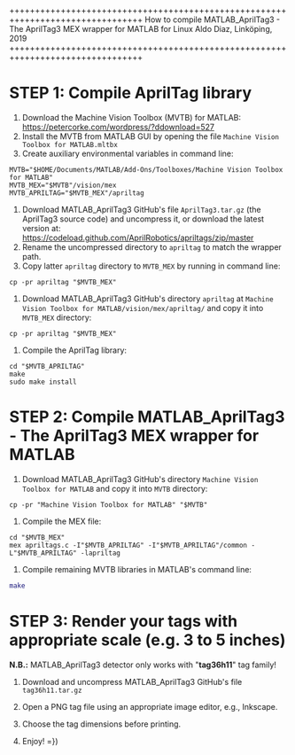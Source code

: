 ++++++++++++++++++++++++++++++++++++++++++++++++++++++++++++++++++++++++++++++++
How to compile MATLAB_AprilTag3 - The AprilTag3 MEX wrapper for MATLAB for Linux
Aldo Diaz, Linköping, 2019
++++++++++++++++++++++++++++++++++++++++++++++++++++++++++++++++++++++++++++++++

# STEP 1: Compile AprilTag library

1. Download the Machine Vision Toolbox (MVTB) for MATLAB: <br />
https://petercorke.com/wordpress/?ddownload=527
1. Install the MVTB from MATLAB GUI by opening the file `Machine Vision Toolbox for MATLAB.mltbx`
1. Create auxiliary environmental variables in command line:
```shell
MVTB="$HOME/Documents/MATLAB/Add-Ons/Toolboxes/Machine Vision Toolbox for MATLAB"
MVTB_MEX="$MVTB"/vision/mex
MVTB_APRILTAG="$MVTB_MEX"/apriltag
```
1. Download MATLAB_AprilTag3 GitHub's file `AprilTag3.tar.gz` (the AprilTag3 source code)
and uncompress it, or download the latest version at: <br />
https://codeload.github.com/AprilRobotics/apriltags/zip/master
1. Rename the uncompressed directory to `apriltag` to match the wrapper path.
1. Copy latter `apriltag` directory to `MVTB_MEX` by running in command line: <br />
```shell
cp -pr apriltag "$MVTB_MEX"
```
1. Download MATLAB_AprilTag3 GitHub's directory `apriltag` at `Machine Vision Toolbox for MATLAB/vision/mex/apriltag/`
and copy it into `MVTB_MEX` directory:
```shell
cp -pr apriltag "$MVTB_MEX"
```
1. Compile the AprilTag library:
```shell
cd "$MVTB_APRILTAG"
make
sudo make install
```

# STEP 2: Compile MATLAB_AprilTag3 - The AprilTag3 MEX wrapper for MATLAB

1. Download MATLAB_AprilTag3 GitHub's directory `Machine Vision Toolbox for MATLAB`
and copy it into `MVTB` directory:
```shell
cp -pr "Machine Vision Toolbox for MATLAB" "$MVTB"
```
1. Compile the MEX file:
```shell
cd "$MVTB_MEX"
mex apriltags.c -I"$MVTB_APRILTAG" -I"$MVTB_APRILTAG"/common -L"$MVTB_APRILTAG" -lapriltag
```
1. Compile remaining MVTB libraries in MATLAB's command line:
```matlab
make
```
# STEP 3: Render your tags with appropriate scale (e.g. 3 to 5 inches)

**N.B.:** MATLAB_AprilTag3 detector only works with "**tag36h11**" tag family!

1. Download and uncompress MATLAB_AprilTag3 GitHub's file `tag36h11.tar.gz`

1. Open a PNG tag file using an appropriate image editor, e.g., Inkscape.

1. Choose the tag dimensions before printing.

1. Enjoy! =})
